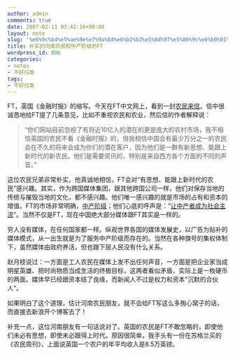 ```yaml
---
author: admin
comments: true
date: 2007-02-11 03:42:16+00:00
layout: note
slug: '%e6%9c%b4%e5%ae%9e%e7%9a%84%e6%b2%b3%e5%8d%97%e5%86%9c%e6%b0%91%e5%92%8c%e4%b8%ad%e4%ba%a7%e9%98%b6%e7%ba%a7%e7%9a%84ft'
title: 朴实的河南农民和中产阶级的FT
wordpress_id: 806
categories:
- notes
- 不好归类
tags:
- 不好归类
---
```


FT，英国《金融时报》的缩写。今天在FT中文网上，看到一封[农民来信](http://www.ftchinese.com/sc/story.jsp?id=001009520&pos=RIGHT_HLB&pa1=0&pa2=0&loc=STORY)。信中很诚恳地给FT提了几条意见，比如不重视农民和农业，然后信的作者解释说：




<blockquote>
“你们网站目前忽视了有将近10亿人的潜在的更是庞大的农村市场，我不相信英国的农民不看《金融时报》的，但我相信中国会有最少万分之一的农民会在不久的将来会成为你们的潜在客户，因为他们是一群有新思想、能跟上新时代的新农民。他们是需要资讯的，特别是来自西方各个方面的不同的声音。”</blockquote>



这位农民兄弟非常朴实，他真诚地相信，FT会对“有思想、能跟上新时代的农民”感兴趣。其实，作为跨国媒体集团，跟其他跨国公司一样，他们对保存当地的传统与摧毁当地的文化，都不感兴趣。他们唯一感兴趣的就是市场的占有和资本的增值。FT的市场非常明确，[中产阶级](http://www.ftchinese.com/sc/specialreport.jsp?id=005000082&pos=RIGHT_HLB&pa1=8&pa2=0&loc=STORY)；他们心底的呼声是：“[让中产者成为社会主流](http://www.ftchinese.com/sc/story.jsp?id=001007002&pos=MID_HLB&pa1=0&pa2=0&pa3=005000082&loc=SPECIAL%20REPORT)”。当然不仅是FT，现在中国绝大部分媒体跟FT其实是一样的。

穷人没有媒体，在任何国家都一样。纵观世界各国的媒体发展史，以广告为贴补的媒体模式，从一出生就是为了服务中产阶级而存在的。当然在各种旗号的集权体制下，虽然媒体由政府养活，但也跟下层人民没有什么关系。

赵月枝说过：一方面是工人农民在媒体上发不出任何声音，一方面是把企业家当成明星英雄、把时尚物质当成生活的终极目标，这两者看似矛盾，实际上是一枚硬币的两面。媒体早已经跟资本结了良缘，而新闻人不过是权力和资本"沉默的合伙人"。

如果明白了这个道理，估计河南农民朋友，就不会给FT写这么多掏心窝子的话，而直接去新浪开个博客去了！

补充一点，这位河南朋友有一句话说对了。英国的农民是FT不敢忽略的，即使他们未必有思想，即使未必跟得上时代。原因很简单，我手头有一份在苏格兰买的《农民周刊》，上面说英国一个农户的年平均收入是8.5万英镑。



